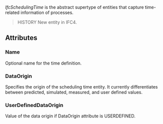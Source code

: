 _IfcSchedulingTime_ is the abstract supertype of entities that capture time-related information of processes.

<!-- end of short definition -->


> HISTORY New entity in IFC4.

## Attributes

### Name
Optional name for the time definition.

### DataOrigin
Specifies the origin of the scheduling time entity. It currently
 differentiates between predicted, simulated, measured, and user defined values.

### UserDefinedDataOrigin
Value of the data origin if DataOrigin attribute is USERDEFINED.
